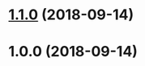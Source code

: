 # [1.1.0](https://github.com/noerdisch/neos-slick/compare/v1.0.0...v1.1.0) (2018-09-14)

# 1.0.0 (2018-09-14)
